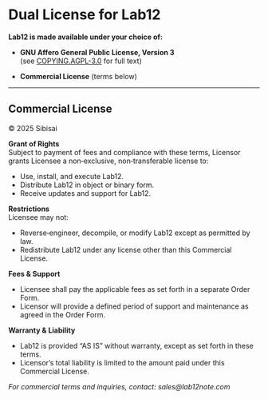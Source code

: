 # Dual License for Lab12

**Lab12 is made available under your choice of:**

- **GNU Affero General Public License, Version 3**  
  (see [COPYING.AGPL-3.0](docs/COPYING.AGPL-3.0) for full text)

- **Commercial License** (terms below)

---

## Commercial License

© 2025 Sibisai

**Grant of Rights**  
Subject to payment of fees and compliance with these terms, Licensor grants Licensee a non‑exclusive, non‑transferable license to:

- Use, install, and execute Lab12.
- Distribute Lab12 in object or binary form.
- Receive updates and support for Lab12.

**Restrictions**  
Licensee may not:

- Reverse‑engineer, decompile, or modify Lab12 except as permitted by law.
- Redistribute Lab12 under any license other than this Commercial License.

**Fees & Support**

- Licensee shall pay the applicable fees as set forth in a separate Order Form.
- Licensor will provide a defined period of support and maintenance as agreed in the Order Form.

**Warranty & Liability**

- Lab12 is provided “AS IS” without warranty, except as set forth in these terms.
- Licensor’s total liability is limited to the amount paid under this Commercial License.

_For commercial terms and inquiries, contact: sales@lab12note.com_
